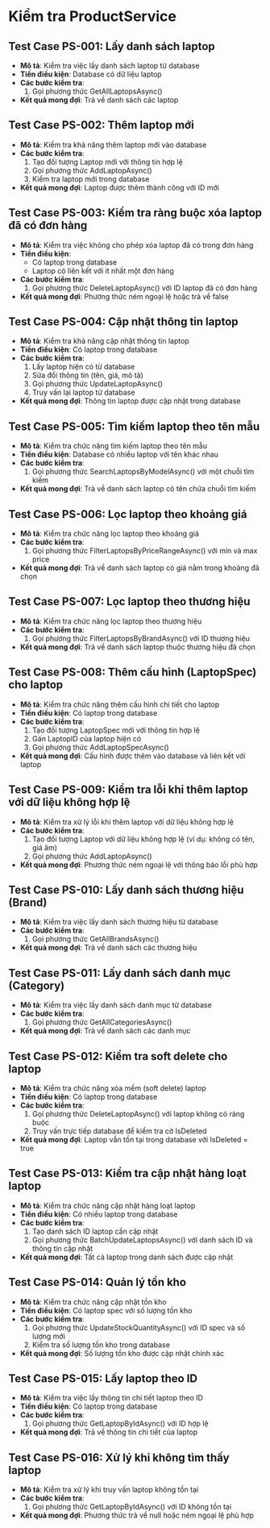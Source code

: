 # Kiểm tra ProductService

## Test Case PS-001: Lấy danh sách laptop
- **Mô tả**: Kiểm tra việc lấy danh sách laptop từ database
- **Tiền điều kiện**: Database có dữ liệu laptop
- **Các bước kiểm tra**:
  1. Gọi phương thức GetAllLaptopsAsync()
- **Kết quả mong đợi**: Trả về danh sách các laptop

## Test Case PS-002: Thêm laptop mới
- **Mô tả**: Kiểm tra khả năng thêm laptop mới vào database
- **Các bước kiểm tra**:
  1. Tạo đối tượng Laptop mới với thông tin hợp lệ
  2. Gọi phương thức AddLaptopAsync()
  3. Kiểm tra laptop mới trong database
- **Kết quả mong đợi**: Laptop được thêm thành công với ID mới

## Test Case PS-003: Kiểm tra ràng buộc xóa laptop đã có đơn hàng
- **Mô tả**: Kiểm tra việc không cho phép xóa laptop đã có trong đơn hàng
- **Tiền điều kiện**: 
  - Có laptop trong database
  - Laptop có liên kết với ít nhất một đơn hàng
- **Các bước kiểm tra**:
  1. Gọi phương thức DeleteLaptopAsync() với ID laptop đã có đơn hàng
- **Kết quả mong đợi**: Phương thức ném ngoại lệ hoặc trả về false

## Test Case PS-004: Cập nhật thông tin laptop
- **Mô tả**: Kiểm tra khả năng cập nhật thông tin laptop
- **Tiền điều kiện**: Có laptop trong database
- **Các bước kiểm tra**:
  1. Lấy laptop hiện có từ database
  2. Sửa đổi thông tin (tên, giá, mô tả)
  3. Gọi phương thức UpdateLaptopAsync()
  4. Truy vấn lại laptop từ database
- **Kết quả mong đợi**: Thông tin laptop được cập nhật trong database

## Test Case PS-005: Tìm kiếm laptop theo tên mẫu
- **Mô tả**: Kiểm tra chức năng tìm kiếm laptop theo tên mẫu
- **Tiền điều kiện**: Database có nhiều laptop với tên khác nhau
- **Các bước kiểm tra**:
  1. Gọi phương thức SearchLaptopsByModelAsync() với một chuỗi tìm kiếm
- **Kết quả mong đợi**: Trả về danh sách laptop có tên chứa chuỗi tìm kiếm

## Test Case PS-006: Lọc laptop theo khoảng giá
- **Mô tả**: Kiểm tra chức năng lọc laptop theo khoảng giá
- **Các bước kiểm tra**:
  1. Gọi phương thức FilterLaptopsByPriceRangeAsync() với min và max price
- **Kết quả mong đợi**: Trả về danh sách laptop có giá nằm trong khoảng đã chọn

## Test Case PS-007: Lọc laptop theo thương hiệu
- **Mô tả**: Kiểm tra chức năng lọc laptop theo thương hiệu
- **Các bước kiểm tra**:
  1. Gọi phương thức FilterLaptopsByBrandAsync() với ID thương hiệu
- **Kết quả mong đợi**: Trả về danh sách laptop thuộc thương hiệu đã chọn

## Test Case PS-008: Thêm cấu hình (LaptopSpec) cho laptop
- **Mô tả**: Kiểm tra chức năng thêm cấu hình chi tiết cho laptop
- **Tiền điều kiện**: Có laptop trong database
- **Các bước kiểm tra**:
  1. Tạo đối tượng LaptopSpec mới với thông tin hợp lệ
  2. Gán LaptopID của laptop hiện có
  3. Gọi phương thức AddLaptopSpecAsync()
- **Kết quả mong đợi**: Cấu hình được thêm vào database và liên kết với laptop

## Test Case PS-009: Kiểm tra lỗi khi thêm laptop với dữ liệu không hợp lệ
- **Mô tả**: Kiểm tra xử lý lỗi khi thêm laptop với dữ liệu không hợp lệ
- **Các bước kiểm tra**:
  1. Tạo đối tượng Laptop với dữ liệu không hợp lệ (ví dụ: không có tên, giá âm)
  2. Gọi phương thức AddLaptopAsync()
- **Kết quả mong đợi**: Phương thức ném ngoại lệ với thông báo lỗi phù hợp

## Test Case PS-010: Lấy danh sách thương hiệu (Brand)
- **Mô tả**: Kiểm tra việc lấy danh sách thương hiệu từ database
- **Các bước kiểm tra**:
  1. Gọi phương thức GetAllBrandsAsync()
- **Kết quả mong đợi**: Trả về danh sách các thương hiệu

## Test Case PS-011: Lấy danh sách danh mục (Category)
- **Mô tả**: Kiểm tra việc lấy danh sách danh mục từ database
- **Các bước kiểm tra**:
  1. Gọi phương thức GetAllCategoriesAsync()
- **Kết quả mong đợi**: Trả về danh sách các danh mục

## Test Case PS-012: Kiểm tra soft delete cho laptop
- **Mô tả**: Kiểm tra chức năng xóa mềm (soft delete) laptop
- **Tiền điều kiện**: Có laptop trong database
- **Các bước kiểm tra**:
  1. Gọi phương thức DeleteLaptopAsync() với laptop không có ràng buộc
  2. Truy vấn trực tiếp database để kiểm tra cờ IsDeleted
- **Kết quả mong đợi**: Laptop vẫn tồn tại trong database với IsDeleted = true

## Test Case PS-013: Kiểm tra cập nhật hàng loạt laptop
- **Mô tả**: Kiểm tra chức năng cập nhật hàng loạt laptop
- **Tiền điều kiện**: Có nhiều laptop trong database
- **Các bước kiểm tra**:
  1. Tạo danh sách ID laptop cần cập nhật
  2. Gọi phương thức BatchUpdateLaptopsAsync() với danh sách ID và thông tin cập nhật
- **Kết quả mong đợi**: Tất cả laptop trong danh sách được cập nhật

## Test Case PS-014: Quản lý tồn kho
- **Mô tả**: Kiểm tra chức năng cập nhật tồn kho
- **Tiền điều kiện**: Có laptop spec với số lượng tồn kho
- **Các bước kiểm tra**:
  1. Gọi phương thức UpdateStockQuantityAsync() với ID spec và số lượng mới
  2. Kiểm tra số lượng tồn kho trong database
- **Kết quả mong đợi**: Số lượng tồn kho được cập nhật chính xác

## Test Case PS-015: Lấy laptop theo ID
- **Mô tả**: Kiểm tra việc lấy thông tin chi tiết laptop theo ID
- **Tiền điều kiện**: Có laptop trong database
- **Các bước kiểm tra**:
  1. Gọi phương thức GetLaptopByIdAsync() với ID hợp lệ
- **Kết quả mong đợi**: Trả về thông tin chi tiết của laptop

## Test Case PS-016: Xử lý khi không tìm thấy laptop
- **Mô tả**: Kiểm tra xử lý khi truy vấn laptop không tồn tại
- **Các bước kiểm tra**:
  1. Gọi phương thức GetLaptopByIdAsync() với ID không tồn tại
- **Kết quả mong đợi**: Phương thức trả về null hoặc ném ngoại lệ phù hợp